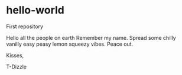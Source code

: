 # hello-world
First repository

Hello all the people on earth
Remember my name.
Spread some chilly vanilly easy peasy lemon squeezy vibes.
Peace out. 

Kisses,

T-Dizzle
